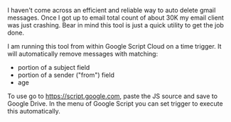 I haven't come across an efficient and reliable way to auto delete gmail messages. 
Once I got up to email total count of about 30K my email client was just crashing. 
Bear in mind this tool is just a quick utility to get the job done.    

I am running this tool from within Google Script Cloud on a time trigger. 
It will automatically remove messages with matching:
- portion of a subject field
- portion of a sender ("from") field
- age

To use go to https://script.google.com, paste the JS source and save to Google Drive. 
In the menu of Google Script you can set trigger to execute this automatically. 
